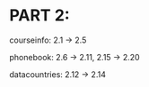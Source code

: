 # PART 2:
courseinfo: 2.1 -> 2.5

phonebook: 2.6 -> 2.11, 2.15 -> 2.20

datacountries: 2.12 -> 2.14
